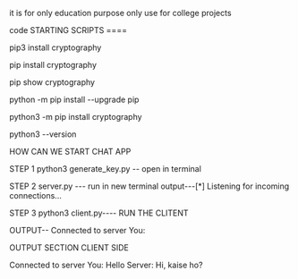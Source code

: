 it is for only education purpose 
only use for college projects

code STARTING SCRIPTS ====

pip3 install cryptography

pip install cryptography


pip show cryptography


python -m pip install --upgrade pip


 python3 -m pip install cryptography

python3 --version
  
  HOW CAN WE START CHAT APP 

  
STEP 1
python3 generate_key.py  -- open in terminal


STEP 2
server.py --- run in new terminal 
output---[*] Listening for incoming connections...


STEP 3
python3 client.py---- RUN THE CLITENT 

OUTPUT--
Connected to server
You:




OUTPUT SECTION CLIENT SIDE


Connected to server
You: Hello
Server: Hi, kaise ho?
